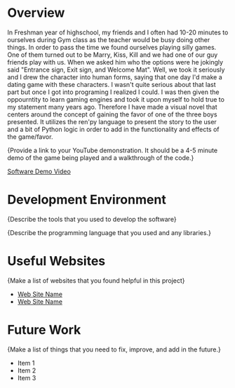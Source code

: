 # Overview

In Freshman year of highschool, my friends and I often had 10-20 minutes to ourselves during Gym class as the teacher would be busy doing other things. In order to pass the time we found ourselves playing silly games. One of them turned out to be Marry, Kiss, Kill and we had one of our guy friends play with us. When we asked him who the options were he jokingly said "Entrance sign, Exit sign, and Welcome Mat". Well, we took it seriously and I drew the character into human forms, saying that one day I'd make a dating game with these characters. I wasn't quite serious about that last part but once I got into programing I realized I could. I was then given the oppourntity to learn gaming engines and took it upon myself to hold true to my statement many years ago. Therefore I have made a visual novel that centers around the concept of gaining the favor of one of the three boys presented. It utilizes the ren'py language to present the story to the user and a bit of Python logic in order to add in the functionality and effects of the game/favor.

{Provide a link to your YouTube demonstration.  It should be a 4-5 minute demo of the game being played and a walkthrough of the code.}

[Software Demo Video](http://youtube.link.goes.here)

# Development Environment

{Describe the tools that you used to develop the software}

{Describe the programming language that you used and any libraries.}

# Useful Websites

{Make a list of websites that you found helpful in this project}
* [Web Site Name](http://url.link.goes.here)
* [Web Site Name](http://url.link.goes.here)

# Future Work

{Make a list of things that you need to fix, improve, and add in the future.}
* Item 1
* Item 2
* Item 3
